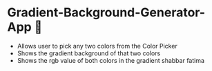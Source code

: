 


# Gradient-Background-Generator-App 🚀
- Allows user to pick any two colors from the Color Picker
- Shows the gradient background of that two colors
- Shows the rgb value of both colors in the gradient
shabbar fatima

